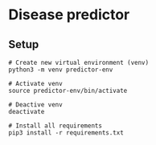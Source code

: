 # Disease predictor

## Setup
```
# Create new virtual environment (venv)
python3 -m venv predictor-env

# Activate venv
source predictor-env/bin/activate

# Deactive venv
deactivate

# Install all requirements
pip3 install -r requirements.txt
```
